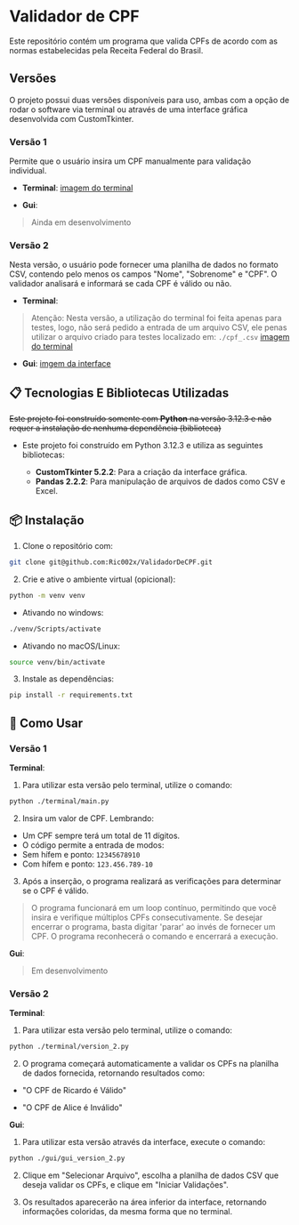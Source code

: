 # Validador de CPF
Este repositório contém um programa que valida CPFs de acordo com as normas estabelecidas pela Receita Federal do Brasil.


## Versões
O projeto possui duas versões disponíveis para uso, ambas com a opção de rodar o software via terminal ou através de uma interface gráfica desenvolvida com CustomTkinter.

### Versão 1
Permite que o usuário insira um CPF manualmente para validação individual.

 - **Terminal**:
 [imagem do terminal]()

 - **Gui**:
 > Ainda em desenvolvimento

### Versão 2
Nesta versão, o usuário pode fornecer uma planilha de dados no formato CSV, contendo pelo menos os campos "Nome", "Sobrenome" e "CPF". O validador analisará e informará se cada CPF é válido ou não.

 - **Terminal**:
 > Atenção: Nesta versão, a utilização do terminal foi feita apenas para testes, logo, não será pedido a entrada de um arquivo CSV, ele penas utilizar o arquivo criado para testes localizado em: `./cpf_.csv`
 [imagem do terminal]()

 - **Gui**:
 [imgem da interface]()


## 📋 Tecnologias E Bibliotecas Utilizadas
~~Este projeto foi construído somente com **Python** na versão 3.12.3 e não requer a instalação de nenhuma dependência (biblioteca)~~

 - Este projeto foi construído em Python 3.12.3 e utiliza as seguintes bibliotecas:

    - **CustomTkinter 5.2.2**: Para a criação da interface gráfica.
    - **Pandas 2.2.2**: Para manipulação de arquivos de dados como CSV e Excel.


## 📦 Instalação

1. Clone o repositório com:
```bash
git clone git@github.com:Ric002x/ValidadorDeCPF.git
```

2. Crie e ative o ambiente virtual (opicional):
```bash
python -m venv venv
```

 - Ativando no windows:
```bash
./venv/Scripts/activate
```

- Ativando no macOS/Linux:
```bash
source venv/bin/activate
```

3. Instale as dependências:
```bash
pip install -r requirements.txt
```


## 🚀 Como Usar

### Versão 1

**Terminal**:

1. Para utilizar esta versão pelo terminal, utilize o comando:
```bash
python ./terminal/main.py
```

2. Insira um valor de CPF. Lembrando:
 - Um CPF sempre terá um total de 11 dígitos.
 - O código permite a entrada de modos:
  - Sem hífem e ponto: `12345678910`
  - Com hífem e ponto: `123.456.789-10`

3. Após a inserção, o programa realizará as verificações para determinar se o CPF é válido.
 > O programa funcionará em um loop contínuo, permitindo que você insira e verifique múltiplos CPFs consecutivamente. Se desejar encerrar o programa, basta digitar 'parar' ao invés de fornecer um CPF. O programa reconhecerá o comando e encerrará a execução.

**Gui**:
> Em desenvolvimento

### Versão 2

**Terminal**:

1. Para utilizar esta versão pelo terminal, utilize o comando:
```bash
python ./terminal/version_2.py
```

2. O programa começará automaticamente a validar os CPFs na planilha de dados fornecida, retornando resultados como:

 - "O CPF de Ricardo é Válido"

 - "O CPF de Alice é Inválido"

**Gui**:

1. Para utilizar esta versão através da interface, execute o comando:
```bash
python ./gui/gui_version_2.py
```

2. Clique em "Selecionar Arquivo", escolha a planilha de dados CSV que deseja validar os CPFs, e clique em "Iniciar Validações".

3. Os resultados aparecerão na área inferior da interface, retornando informações coloridas, da mesma forma que no terminal.